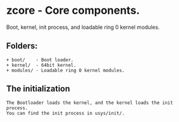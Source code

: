 # zcore - Core components.

Boot, kernel, init process, and loadable ring 0 kernel modules.

## Folders:

```
+ boot/    - Boot loader.
+ kernel/  - 64bit kernel.
+ modules/ - Loadable ring 0 kernel modules.
```

## The initialization

```
The Bootloader loads the kernel, and the kernel loads the init process.
You can find the init process in usys/init/.
```
